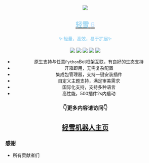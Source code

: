 <div align="center">

[//]: # (<img  src="https://cdn.liteyuki.icu/static/svg/lylogo-full.svg" style="align-content: center; width: 50%; margin-top:10%;" alt="a">)
[![][banner]][lightyuki-link]
<h2><a href="https://bot.liteyuki.icu"> <span style="color: #a2d8f4">轻雪</span> <span style="color: #d0e9ff">6</span></a></h2>
<h4> <span style="color: #a2d8f4">✨ 轻量，高效，易于扩展✨</span></h4>

[![][OneBot]][onebot-link]
[![][NoneBot2]][nonebot-link]
[![][Liteyuki6.0]][lightyuki-link]
[![][Python3.10+]][python-link]
[![][Usage]][usage-link]

- 原生支持与任意`Python`Bot框架互联，有良好的生态支持
- 开箱即用，无需复杂配置
- 集成包管理器，支持一键安装插件
- 自定义主题支持，满足审美需求
- 国际化支持，支持多种语言
- 高性能，500插件2s内启动

<h3>👇更多内容请访问👇</h3>
<h2><a href="https://bot.liteyuki.icu">轻雪机器人主页</a></h2>
</div>

### 感谢
- 所有贡献者们


[OneBot]: https://img.shields.io/badge/OneBot-11/12-blue?style=for-the-badge

[NoneBot2]: https://img.shields.io/badge/Nonebot-2-red?style=for-the-badge

[Liteyuki6.0]: https://img.shields.io/badge/Liteyuki-6.0-blue?style=for-the-badge

[Python3.10+]: https://img.shields.io/badge/Python-3.10+-blue?style=for-the-badge

[Usage]: https://img.shields.io/badge/文档-页面-blue?style=for-the-badge

[onebot-link]:https://onebot.dev/

[nonebot-link]:https://nonebot.dev/

[lightyuki-link]:/

[python-link]:https://www.python.org/

[usage-link]:https://bot.liteyuki.icu/

[banner]: https://socialify.git.ci/LiteyukiStudio/LiteyukiBot/image?description=1&forks=1&issues=1&Plus&pulls=1&stargazers=1&theme=Auto&logo=https%3a%2f%2fcdn.liteyuki.icu%2fstatic%2fsvg%2flylogo-full.svg
